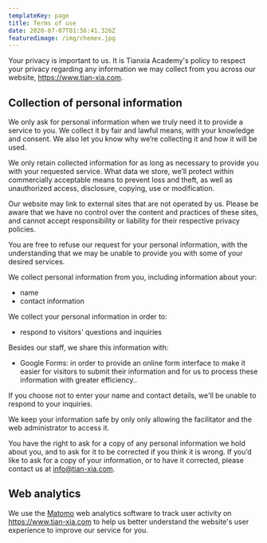 ```yaml
---
templateKey: page
title: Terms of use
date: 2020-07-07T01:56:41.326Z
featuredimage: /img/chemex.jpg
---
```

Your privacy is important to us. It is Tianxia Academy's policy to respect your privacy regarding any information we may collect from you across our website, https://www.tian-xia.com.

## Collection of personal information

We only ask for personal information when we truly need it to provide a service to you. We collect it by fair and lawful means, with your knowledge and consent. We also let you know why we’re collecting it and how it will be used.

We only retain collected information for as long as necessary to provide you with your requested service. What data we store, we’ll protect within commercially acceptable means to prevent loss and theft, as well as unauthorized access, disclosure, copying, use or modification.

Our website may link to external sites that are not operated by us. Please be aware that we have no control over the content and practices of these sites, and cannot accept responsibility or liability for their respective privacy policies.

You are free to refuse our request for your personal information, with the understanding that we may be unable to provide you with some of your desired services.

We collect personal information from you, including information about your:

* name
* contact information

We collect your personal information in order to:

* respond to visitors' questions and inquiries

Besides our staff, we share this information with:

* Google Forms: in order to provide an online form interface to make it easier for visitors to submit their information and for us to process these information with greater efficiency..

If you choose not to enter your name and contact details, we'll be unable to respond to your inquiries.

We keep your information safe by only only allowing the facilitator and the web administrator to access it.

You have the right to ask for a copy of any personal information we hold about you, and to ask for it to be corrected if you think it is wrong. If you’d like to ask for a copy of your information, or to have it corrected, please contact us at info@tian-xia.com.

## Web analytics

We use the [Matomo](https://matomo.org/privacy/) web analytics software to track user activity on https://www.tian-xia.com to help us better understand the website's user experience to improve our service for you.
